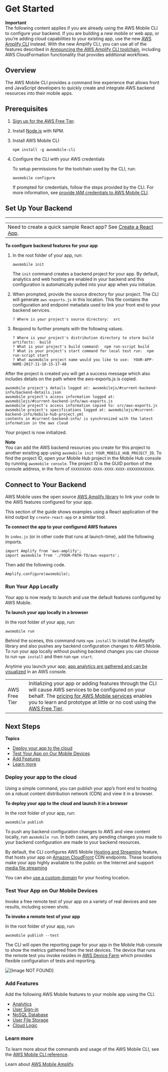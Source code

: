 # Get Started<a name="mobile-hub-web-getting-started"></a>

**Important**  
The following content applies if you are already using the AWS Mobile CLI to configure your backend\. If you are building a new mobile or web app, or you’re adding cloud capabilities to your existing app, use the new [AWS Amplify CLI](http://aws-amplify.github.io/) instead\. With the new Amplify CLI, you can use all of the features described in [Announcing the AWS Amplify CLI toolchain](http://aws.amazon.com/blogs/mobile/announcing-the-aws-amplify-cli-toolchain/), including AWS CloudFormation functionality that provides additional workflows\.

## Overview<a name="mobile-hub-web-getting-started-overview"></a>

The AWS Mobile CLI provides a command line experience that allows front end JavaScript developers to quickly create and integrate AWS backend resources into their mobile apps\.

## Prerequisites<a name="mobile-hub-web-getting-started-prerequisites"></a>

1.  [Sign up for the AWS Free Tier](https://aws.amazon.com/free/)\.

1. Install [Node\.js](https://nodejs.org/en/download/) with NPM\.

1. Install AWS Mobile CLI

   ```
   npm install -g awsmobile-cli
   ```

1. Configure the CLI with your AWS credentials

   To setup permissions for the toolchain used by the CLI, run:

   ```
   awsmobile configure
   ```

   If prompted for credentials, follow the steps provided by the CLI\. For more information, see [provide IAM credentials to AWS Mobile CLI](aws-mobile-cli-credentials.md)\.

## Set Up Your Backend<a name="mobile-hub-web-getting-started-create-or-integrate"></a>


****  

|  | 
| --- |
|  Need to create a quick sample React app? See [Create a React App](https://reactjs.org/blog/2016/07/22/create-apps-with-no-configuration.html)\.  | 

 **To configure backend features for your app** 

1. In the root folder of your app, run:

   ```
   awsmobile init
   ```

   The `init` command creates a backend project for your app\. By default, analytics and web hosting are enabled in your backend and this configuration is automatically pulled into your app when you initialize\.

1. When prompted, provide the source directory for your project\. The CLI will generate `aws-exports.js` in this location\. This file contains the configuration and endpoint metadata used to link your front end to your backend services\.

   ```
   ? Where is your project's source directory:  src
   ```

1. Respond to further prompts with the following values\.

   ```
   ? Where is your project's distribution directory to store build artifacts:  build
   ? What is your project's build command:  npm run-script build
   ? What is your project's start command for local test run:  npm run-script start
   ? What awsmobile project name would you like to use:  YOUR-APP-NAME-2017-11-10-15-17-48
   ```

After the project is created you will get a success message which also includes details on the path where the aws\-exports\.js is copied\.

```
awsmobile project's details logged at: awsmobilejs/#current-backend-info/backend-details.json
awsmobile project's access information logged at: awsmobilejs/#current-backend-info/aws-exports.js
awsmobile project's access information copied to: src/aws-exports.js
awsmobile project's specifications logged at: awsmobilejs/#current-backend-info/mobile-hub-project.yml
contents in #current-backend-info/ is synchronized with the latest information in the aws cloud
```

Your project is now initialized\.

**Note**  
You can add the AWS backend resources you create for this project to another exisiting app using `awsmobile init YOUR_MOBILE_HUB_PROJECT_ID`\. To find the project ID, open your Mobile Hub project in the Mobile Hub console by running `awsmobile console`\. The project ID is the GUID portion of the console address, in the form of `XXXXXXXXX-XXXX-XXXX-XXXX-XXXXXXXXXXXX`\.

## Connect to Your Backend<a name="mobile-hub-web-getting-started-configure-aws-amplify"></a>

AWS Mobile uses the open source [AWS Amplify library](https://aws.github.io/aws-amplify) to link your code to the AWS features configured for your app\.

This section of the guide shows examples using a React application of the kind output by `create-react-app` or a similar tool\.

 **To connect the app to your configured AWS features** 

In `index.js` \(or in other code that runs at launch\-time\), add the following imports\.

```
import Amplify from 'aws-amplify';
import awsmobile from './YOUR-PATH-TO/aws-exports';
```

Then add the following code\.

```
Amplify.configure(awsmobile);
```

### Run Your App Locally<a name="run-your-app-locally"></a>

Your app is now ready to launch and use the default features configured by AWS Mobile\.

 **To launch your app locally in a browser** 

In the root folder of your app, run:

```
awsmobile run
```

Behind the scenes, this command runs `npm install` to install the Amplify library and also pushes any backend configuration changes to AWS Mobile\. To run your app locally without pushing backend changes you can choose to run `npm install` and then run `npm start`\.

Anytime you launch your app, [app analytics are gathered and can be visualized](mobile-hub-web-add-analytics.md#web-add-analytics) in an AWS console\.


|  |  | 
| --- |--- |
|  AWS Free Tier  |  Initializing your app or adding features through the CLI will cause AWS services to be configured on your behalf\. The [pricing for AWS Mobile services](https://aws.amazon.com/mobile/pricing) enables you to learn and prototype at little or no cost using the [AWS Free Tier](https://aws.amazon.com/free)\.  | 

## Next Steps<a name="mobile-hub-web-getting-started-deploying-and-testing"></a>

**Topics**
+ [Deploy your app to the cloud](#deploy-your-app-to-the-cloud)
+ [Test Your App on Our Mobile Devices](#test-your-app-on-our-mobile-devices)
+ [Add Features](#mobile-hub-web-getting-started-add-features)
+ [Learn more](#learn-more)

### Deploy your app to the cloud<a name="deploy-your-app-to-the-cloud"></a>

Using a simple command, you can publish your app’s front end to hosting on a robust content distribution network \(CDN\) and view it in a browser\.

 **To deploy your app to the cloud and launch it in a browser** 

In the root folder of your app, run:

```
awsmobile publish
```

To push any backend configuration changes to AWS and view content locally, run `awsmobile run`\. In both cases, any pending changes you made to your backend configuration are made to your backend resources\.

By default, the CLI configures AWS Mobile [Hosting and Streaming](hosting-and-streaming.md) feature, that hosts your app on [Amazon CloudFront](https://aws.amazon.com/cloudfront/) CDN endpoints\. These locations make your app highly available to the public on the Internet and support [media file streaming](https://docs.aws.amazon.com/AmazonCloudFront/latest/DeveloperGuide/on-demand-streaming-video.html) 

You can also [use a custom domain](mobile-hub-web-host-frontend.md#web-host-frontend) for your hosting location\.

### Test Your App on Our Mobile Devices<a name="test-your-app-on-our-mobile-devices"></a>

Invoke a free remote test of your app on a variety of real devices and see results, including screen shots\.

 **To invoke a remote test of your app** 

In the root folder of your app, run:

```
awsmobile publish --test
```

The CLI will open the reporting page for your app in the Mobile Hub console to show the metrics gathered from the test devices\. The device that runs the remote test you invoke resides in [AWS Device Farm](https://aws.amazon.com/device-farm/) which provides flexible configuration of tests and reporting\.

![\[Image NOT FOUND\]](http://docs.aws.amazon.com/aws-mobile/latest/developerguide/images/web-performance-testing.png)

### Add Features<a name="mobile-hub-web-getting-started-add-features"></a>

Add the following AWS Mobile features to your mobile app using the CLI\.
+  [Analytics](mobile-hub-web-add-analytics.md#web-add-analytics) 
+  [User Sign\-in](mobile-hub-web-add-user-sign-in.md#web-add-user-sign-in) 
+  [NoSQL Database](mobile-hub-web-access-databases.md#web-access-databases) 
+  [User File Storage](mobile-hub-web-add-storage.md#web-add-storage) 
+  [Cloud Logic](mobile-hub-web-access-apis.md#web-access-apis) 

### Learn more<a name="learn-more"></a>

To learn more about the commands and usage of the AWS Mobile CLI, see the [AWS Mobile CLI reference](aws-mobile-cli-reference.md)\.

Learn about [AWS Mobile Amplify](https://aws.github.io/aws-amplify)\.